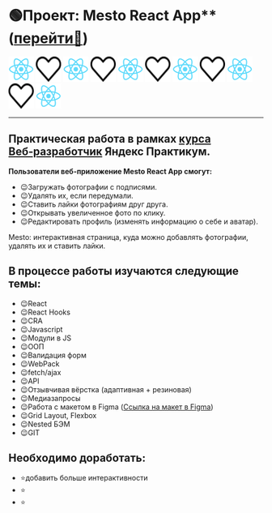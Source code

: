 # :green_circle:Проект: Mesto React App** ([перейти:link:](https://github.com/jsapro/mesto-react))

<img src="./src/images/logo192.png" alt="иконка реакт" height="50" width="50">
<img src="./src/images/grid-card-heart.svg" alt="иконка сердца" height="50" width="50">
<img src="./src/images/logo192.png" alt="иконка реакт" height="50" width="50">
<img src="./src/images/grid-card-heart.svg" alt="иконка сердца" height="50" width="50">
<img src="./src/images/logo192.png" alt="иконка реакт" height="50" width="50">
<img src="./src/images/grid-card-heart.svg" alt="иконка сердца" height="50" width="50">
<img src="./src/images/logo192.png" alt="иконка реакт" height="50" width="50">
<img src="./src/images/grid-card-heart.svg" alt="иконка сердца" height="50" width="50">
<img src="./src/images/logo192.png" alt="иконка реакт" height="50" width="50">
<img src="./src/images/grid-card-heart.svg" alt="иконка сердца" height="50" width="50">
<img src="./src/images/logo192.png" alt="иконка реакт" height="50" width="50">

***
## Практическая работа в рамках [курса Веб‑разработчик](https://practicum.yandex.ru/web/) Яндекс Практикум.


**Пользователи веб-приложение Mesto React App смогут:**
+ :wink:Загружать фотографии с подписями.
+ :wink:Удалять их, если передумали.
+ :wink:Ставить лайки фотографиям друг друга.
+ :wink:Открывать увеличенное фото по клику.
+ :wink:Редактировать профиль (изменять информацию о себе и аватар).

Mesto: интерактивная страница, куда можно добавлять фотографии, удалять их и ставить лайки.


## В процессе работы изучаются следующие темы:
- :wink:React
- :wink:React Hooks
- :wink:CRA
- :wink:Javascript
- :wink:Модули в JS
- :wink:ООП
- :wink:Валидация форм
- :wink:WebPack
- :wink:fetch/ajax
- :wink:API
- :wink:Отзывчивая вёрстка (адаптивная + резиновая)
- :wink:Медиазапросы
- :wink:Работа с макетом в Figma ([Ссылка на макет в Figma](https://www.figma.com/file/2cn9N9jSkmxD84oJik7xL7/JavaScript.-Sprint-4?node-id=0%3A1))
- :wink:Grid Layout, Flexbox
- :wink:Nested БЭМ
- :wink:GIT

## Необходимо доработать:

- :star:добавить больше интерактивности
- :star:
- :star:
